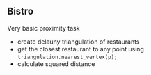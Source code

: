 ## Bistro

Very basic proximity task

- create delauny triangulation of restaurants
- get the closest restaurant to any point using `triangulation.nearest_vertex(p);`
- calculate squared distance